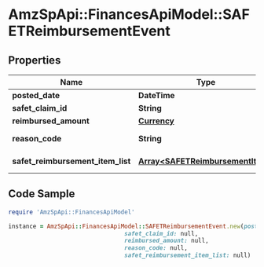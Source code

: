 # AmzSpApi::FinancesApiModel::SAFETReimbursementEvent

## Properties

Name | Type | Description | Notes
------------ | ------------- | ------------- | -------------
**posted_date** | **DateTime** |  | [optional] 
**safet_claim_id** | **String** | A SAFE-T claim identifier. | [optional] 
**reimbursed_amount** | [**Currency**](Currency.md) |  | [optional] 
**reason_code** | **String** | Indicates why the seller was reimbursed. | [optional] 
**safet_reimbursement_item_list** | [**Array&lt;SAFETReimbursementItem&gt;**](SAFETReimbursementItem.md) | A list of SAFETReimbursementItems. | [optional] 

## Code Sample

```ruby
require 'AmzSpApi::FinancesApiModel'

instance = AmzSpApi::FinancesApiModel::SAFETReimbursementEvent.new(posted_date: null,
                                 safet_claim_id: null,
                                 reimbursed_amount: null,
                                 reason_code: null,
                                 safet_reimbursement_item_list: null)
```



